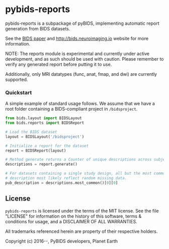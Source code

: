 # pybids-reports

pybids-reports is a subpackage of pyBIDS, implementing automatic report
generation from BIDS datasets.

See the [BIDS paper](http://www.nature.com/articles/sdata201644) and
http://bids.neuroimaging.io website for more information.

NOTE: The reports module is experimental and currently under active development,
and as such should be used with caution. Please remember to verify any generated
report before putting it to use.

Additionally, only MRI datatypes (func, anat, fmap, and dwi) are currently
supported.

### Quickstart

A simple example of standard usage follows. We assume that we have a root folder
containing a BIDS-compliant project in `/bidsproject`.

<!-- TODO

update example below

 -->

```python
from bids.layout import BIDSLayout
from bids.reports import BIDSReport

# Load the BIDS dataset
layout = BIDSLayout('/bidsproject')

# Initialize a report for the dataset
report = BIDSReport(layout)

# Method generate returns a Counter of unique descriptions across subjects
descriptions = report.generate()

# For datasets containing a single study design, all but the most common
# description most likely reflect random missing data.
pub_description = descriptions.most_common()[0][0]
```

## License

`pybids-reports` is licensed under the terms of the MIT license. See the file
"LICENSE" for information on the history of this software, terms & conditions
for usage, and a DISCLAIMER OF ALL WARRANTIES.

All trademarks referenced herein are property of their respective holders.

Copyright (c) 2016--, PyBIDS developers, Planet Earth

